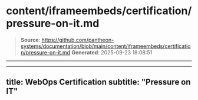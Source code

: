 # content/iframeembeds/certification/pressure-on-it.md

> **Source**: https://github.com/pantheon-systems/documentation/blob/main/content/iframeembeds/certification/pressure-on-it.md
> **Generated**: 2025-09-23 18:08:51

---

---
title: WebOps Certification
subtitle: "Pressure on IT"
---

<Partial file="certification-guide/pressure-on-it.md" />
